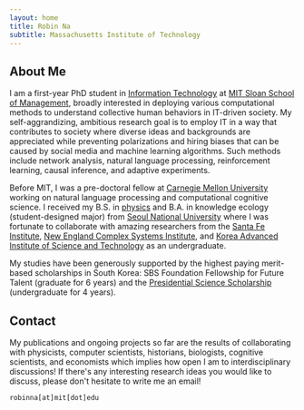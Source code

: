```yaml
---
layout: home
title: Robin Na
subtitle: Massachusetts Institute of Technology
---
```


## About Me

I am a first-year PhD student in [Information Technology](https://mitsloan.mit.edu/faculty/academic-groups/information-technology/about-us) at [MIT Sloan School of Management](https://mitsloan.mit.edu/), broadly interested in deploying various computational methods to understand collective human behaviors in IT-driven society. My self-aggrandizing, ambitious research goal is to employ IT in a way that contributes to society where diverse ideas and backgrounds are appreciated while preventing polarizations and hiring biases that can be caused by social media and machine learning algorithms. Such methods include network analysis, natural language processing, reinforcement learning, causal inference, and adaptive experiments.

Before MIT, I was a pre-doctoral fellow at [Carnegie Mellon University](https://www.cmu.edu/) working on natural language processing and computational cognitive science. I received my B.S. in [physics](https://physics.snu.ac.kr/en) and B.A. in knowledge ecology (student-designed major) from [Seoul National University](https://en.snu.ac.kr/) where I was fortunate to collaborate with amazing researchers from the [Santa Fe Institute](https://www.santafe.edu/), [New England Complex Systems Institute](https://necsi.edu/), and [Korea Advanced Institute of Science and Technology](https://www.kaist.ac.kr/en/) as an undergraduate.

My studies have been generously supported by the highest paying merit-based scholarships in South Korea: SBS Foundation Fellowship for Future Talent (graduate for 6 years) and the [Presidential Science Scholarship](https://www.kosaf.go.kr/eng/jsp/aid/aid02_01_01.jsp) (undergraduate for 4 years).

## Contact

My publications and ongoing projects so far are the results of collaborating with physicists, computer scientists, historians, biologists, cognitive scientists, and economists which implies how open I am to interdisciplinary discussions! If there's any interesting research ideas you would like to discuss, please don't hesitate to write me an email!

```
robinna[at]mit[dot]edu
```
